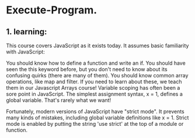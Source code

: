 # Execute-Program.
<h2> 1. learning:</h2>
<p>This course covers JavaScript as it exists today. It assumes basic familiarity with JavaScript:

You should know how to define a function and write an if.
You should have seen the this keyword before, but you don't need to know about its confusing quirks (there are many of them).
You should know common array operations, like map and filter. If you need to learn about these, we teach them in our Javascript Arrays course!
Variable scoping has often been a sore point in JavaScript. The simplest assignment syntax, x = 1, defines a global variable. That's rarely what we want!

Fortunately, modern versions of JavaScript have "strict mode". It prevents many kinds of mistakes, including global variable definitions like x = 1. Strict mode is enabled by putting the string 'use strict' at the top of a module or function.</p>
